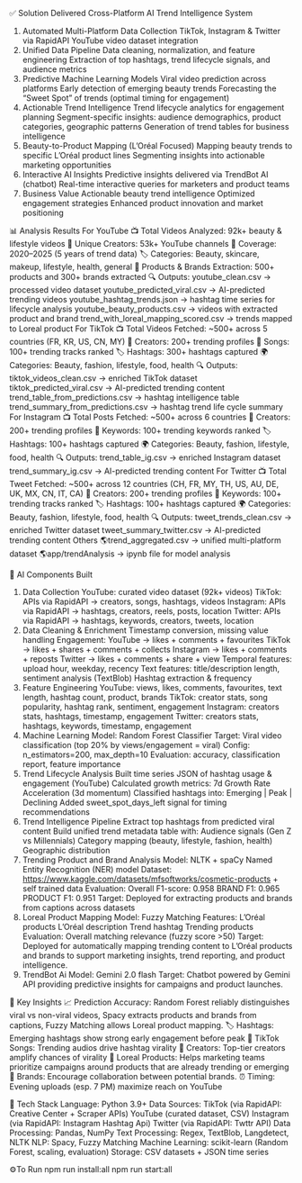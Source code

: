 ✅ Solution Delivered
Cross-Platform AI Trend Intelligence System
1. Automated Multi-Platform Data Collection
TikTok, Instagram & Twitter via RapidAPI
YouTube video dataset integration
2. Unified Data Pipeline
Data cleaning, normalization, and feature engineering
Extraction of top hashtags, trend lifecycle signals, and audience metrics
3. Predictive Machine Learning Models
Viral video prediction across platforms
Early detection of emerging beauty trends
Forecasting the “Sweet Spot” of trends (optimal timing for engagement)
4. Actionable Trend Intelligence
Trend lifecycle analytics for engagement planning
Segment-specific insights: audience demographics, product categories, geographic patterns
Generation of trend tables for business intelligence
5. Beauty-to-Product Mapping (L’Oréal Focused)
Mapping beauty trends to specific L’Oréal product lines
Segmenting insights into actionable marketing opportunities
6. Interactive AI Insights
Predictive insights delivered via TrendBot AI (chatbot)
Real-time interactive queries for marketers and product teams
7. Business Value
Actionable beauty trend intelligence
Optimized engagement strategies
Enhanced product innovation and market positioning

📊 Analysis Results
For YouTube
📺 Total Videos Analyzed: 92k+ beauty & lifestyle videos
👥 Unique Creators: 53k+ YouTube channels
📅 Coverage: 2020–2025 (5 years of trend data)
🏷️ Categories: Beauty, skincare, makeup, lifestyle, health, general
💄  Products & Brands Extraction: 500+ products and 300+ brands extracted
🔍 Outputs:
youtube_clean.csv → processed video dataset
youtube_predicted_viral.csv → AI-predicted trending videos
youtube_hashtag_trends.json → hashtag time series for lifecycle analysis
youtube_beauty_products.csv → videos with extracted product and brand
trend_with_loreal_mapping_scored.csv → trends mapped to Loreal product
For TikTok
📺 Total Videos Fetched: ~500+ across 5 countries (FR, KR, US, CN, MY)
👥 Creators: 200+ trending profiles
🎵 Songs: 100+ trending tracks ranked
🏷️ Hashtags: 300+ hashtags captured
🌍 Categories: Beauty, fashion, lifestyle, food, health
🔍 Outputs:
tiktok_videos_clean.csv → enriched TikTok dataset
tiktok_predicted_viral.csv → AI-predicted trending content
trend_table_from_predictions.csv → hashtag intelligence table
trend_summary_from_predictions.csv → hashtag trend life cycle summary
For Instagram
📺 Total Posts Fetched: ~500+ across 6 countries
👥 Creators: 200+ trending profiles
💬 Keywords: 100+ trending keywords ranked
🏷️ Hashtags: 100+ hashtags captured
🌍 Categories: Beauty, fashion, lifestyle, food, health
🔍 Outputs:
trend_table_ig.csv → enriched Instagram dataset
trend_summary_ig.csv → AI-predicted trending content
For Twitter
📺 Total Tweet Fetched: ~500+ across 12 countries (CH, FR, MY, TH, US, AU, DE, UK, MX, CN, IT, CA)
👥 Creators: 200+ trending profiles
💬 Keywords: 100+ trending tracks ranked
🏷️ Hashtags: 100+ hashtags captured
🌍 Categories: Beauty, fashion, lifestyle, food, health
🔍 Outputs:
tweet_trends_clean.csv → enriched Twitter dataset
tweet_summary_twitter.csv → AI-predicted trending content
Others
🌎trend_aggregated.csv → unified multi-platform dataset
🌎app/trendAnalysis → ipynb file for model analysis

🧠 AI Components Built
1. Data Collection
YouTube: curated video dataset (92k+ videos)
TikTok: APIs via RapidAPI → creators, songs, hashtags, videos
Instagram: APIs via RapidAPI → hashtags, creators, reels, posts, location
Twitter: APIs via RapidAPI → hashtags, keywords, creators, tweets, location
2. Data Cleaning & Enrichment
Timestamp conversion, missing value handling
Engagement:
YouTube → likes + comments + favourites 
TikTok → likes + shares + comments + collects 
Instagram → likes + comments + reposts
Twitter → likes + comments + share + view
Temporal features: upload hour, weekday, recency
Text features: title/description length, sentiment analysis (TextBlob)
Hashtag extraction & frequency
3. Feature Engineering
YouTube: views, likes, comments, favourites, text length, hashtag count, product, brands
TikTok: creator stats, song popularity, hashtag rank, sentiment, engagement
Instagram: creators stats, hashtags, timestamp, engagement
Twitter: creators stats, hashtags, keywords, timestamp, engagement
4. Machine Learning
Model: Random Forest Classifier
Target: Viral video classification (top 20% by views/engagement = viral)
Config: n_estimators=200, max_depth=10
Evaluation: accuracy, classification report, feature importance
5. Trend Lifecycle Analysis
Built time series JSON of hashtag usage & engagement (YouTube)
Calculated growth metrics:
7d Growth Rate
Acceleration (3d momentum)
Classified hashtags into: Emerging | Peak | Declining
Added sweet_spot_days_left signal for timing recommendations
6. Trend Intelligence Pipeline 
Extract top hashtags from predicted viral content
Build unified trend metadata table with:
Audience signals (Gen Z vs Millennials)
Category mapping (beauty, lifestyle, fashion, health)
Geographic distribution
7. Trending Product and Brand Analysis
Model: NLTK + spaCy Named Entity Recognition (NER) model
Dataset: https://www.kaggle.com/datasets/mfsoftworks/cosmetic-products + self trained data
Evaluation:
Overall F1-score: 0.958
BRAND F1: 0.965
PRODUCT F1: 0.951
Target: Deployed for extracting products and brands from captions across datasets
8. Loreal Product Mapping
Model: Fuzzy Matching
Features:
 L’Oréal products
 L’Oréal description
Trend hashtag
Trending products
Evaluation:
Overall matching relevance (fuzzy score >50)
Target:  Deployed for automatically mapping trending content to L’Oréal products and brands to support marketing insights, trend reporting, and product intelligence.
9. TrendBot Ai
Model: Gemini 2.0 flash
Target:  Chatbot powered by Gemini API providing predictive insights for campaigns and product launches.


💎 Key Insights
📈 Prediction Accuracy: Random Forest reliably distinguishes viral vs non-viral videos, Spacy extracts products and brands from captions, Fuzzy Matching allows Loreal product mapping.
🏷️ Hashtags: Emerging hashtags show strong early engagement before peak
🎵 TikTok Songs: Trending audios drive hashtag virality
👥 Creators: Top-tier creators amplify chances of virality
🔹  Loreal Products: Helps marketing teams prioritize campaigns around products that are already trending or emerging
🔹  Brands: Encourage collaboration between potential brands.
⏰ Timing: Evening uploads (esp. 7 PM) maximize reach on YouTube

🔧 Tech Stack
Language: Python 3.9+
Data Sources:
TikTok (via RapidAPI: Creative Center + Scraper APIs)
YouTube (curated dataset, CSV)
Instagram (via RapidAPI: Instagram Hashtag Api)
Twitter (via RapidAPI: Twttr API)
Data Processing: Pandas, NumPy
Text Processing: Regex, TextBlob, Langdetect, NLTK
NLP:  Spacy, Fuzzy Matching
Machine Learning: scikit-learn (Random Forest, scaling, evaluation)
Storage: CSV datasets + JSON time series

⚙️To Run
npm run install:all
npm run start:all
